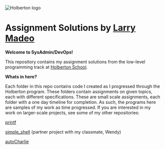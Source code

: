 <img src="https://www.holbertonschool.com/assets/holberton-logo-1cc451260ca3cd297def53f2250a9794810667c7ca7b5fa5879a569a457bf16f.png" alt="Holberton logo">

# Assignment Solutions by [Larry Madeo](https://twitter.com/larmalade)

**Welcome to SysAdmin/DevOps!**

This repository contains my assignment solutions from the low-level programming 
track at [Holberton School](https://www.holbertonschool.com).

**Whats in here?**

Each folder in this repo contains code I created as I progressed through the
Holberton program. These folders contain assignments on given topics, each
with different specifications.  These are small scale assignments, each folder
with a one day timeline for completion. As such, the programs here are samples
of my work as time progressed. If you are interested in my work on larger-scale
projects, see some of my other repositories:

[printf](https://github.com/Hillmonkey/printf)

[simple\_shell](https://github.com/wendysegura/simple_shell)
(partner project with my classmate, Wendy)

[autoCharlie](https://github.com/Hillmonkey/autocharlie)

